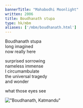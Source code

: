```yaml
---
bannerTitle: "Mahabodhi Moonlight" 
written: 2006
title: Boudhanath stupa
type: hk/mbm
aliases: ['/mbm/boudhanath.html']
---
```


Boudhanath stupa  
long imagined  
now really here
 
surprised sorrowing  
nameless immense  
I circumambulate  
the universal tragedy  
and wonder
 
what those eyes see

!["Boudhanath, Katmandu"](/images/pilg1/boudhanath.jpg "Boudhanath, Katmandu")

